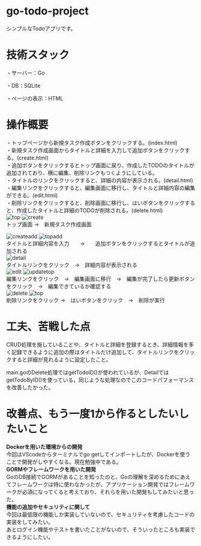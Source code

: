 # go-todo-project
シンプルなTodoアプリです。
# 技術スタック
・サーバー：Go<br>
 
・DB：SQLite<br>
    
・ページの表示：HTML<br>

# 操作概要
・トップページから新規タスク作成ボタンをクリックする。(index.html)<br>
・新規タスク作成画面からタイトルと詳細を入力して追加ボタンをクリックする。(create.html)<br>
・追加ボタンをクリックするとトップ画面に戻り、作成したTODOのタイトルが追加されており、横に編集、削除リンクもつくようにしている。<br>
・タイトルのリンクをクリックすると、詳細の内容が表示される。(detail.html)<br>
・編集リンクをクリックすると、編集画面に移行し、タイトルと詳細内容の編集ができる。(edit.html)<br>
・削除リンクをクリックすると、削除画面に移行し、はいボタンをクリックすると、作成したタイトルと詳細のTODOが削除される。(delete.html)<br>
![top](https://github.com/shuto5/go-todo-project/assets/85450386/66cad927-08a1-4f23-8282-804bea0cdf12)
![create](https://github.com/shuto5/go-todo-project/assets/85450386/c496eb08-e0e5-4686-8c1e-aebf98d24a61)<br>
トップ画面   →　新規タスク作成画面<br>


![createadd](https://github.com/shuto5/go-todo-project/assets/85450386/7a0fd16d-10d2-4d2c-bdde-3f20635c0e9a)
![topadd](https://github.com/shuto5/go-todo-project/assets/85450386/07e20baf-511d-44f2-851b-09c6aae973fb)<br>
タイトルと詳細内容を入力　　→　　追加ボタンをクリックするとタイトルが追加される<br>
![detail](https://github.com/shuto5/go-todo-project/assets/85450386/29085907-1e6b-41d4-9e3b-5fd1090f3606)<br>
タイトルリンクをクリック　→　詳細内容が表示される<br>
![edit](https://github.com/shuto5/go-todo-project/assets/85450386/d9474e76-5cb8-4855-a13a-cff65dd3d351)
![updatetop](https://github.com/shuto5/go-todo-project/assets/85450386/9138d5d5-2763-4b1f-bb6d-b9e8eff800c9)<br>
編集リンクをクリック　→　編集画面に移行　→　編集が完了したら更新ボタンをクリック　→　編集できているか確認する<br>
![delete](https://github.com/shuto5/go-todo-project/assets/85450386/89f77f66-e525-4d2f-a0fa-bc7df80a0f90)
![top](https://github.com/shuto5/go-todo-project/assets/85450386/66cad927-08a1-4f23-8282-804bea0cdf12)<br>
削除リンクをクリック →　はいボタンをクリック　→　削除が実行

# 工夫、苦戦した点
CRUD処理を施していることや、タイトルと詳細を登録するとき、詳細情報を多く記録できるように追加の際はタイトルだけ追加して、タイトルリンクをクリックすると詳細が見れるように設定したこと。

main.goのDelete処理ではgetTodoID()が使われているが、DetailではgetTodoByID()を使っている。同じような処理なのでこのコードパフォーマンスを改善したかった。

# 改善点、もう一度1から作るとしたいしたいこと
**Dockerを用いた環境からの開発**<br>
今回はVScodeからターミナルでgo getしてインポートしたが、Dockerを使うことで開発がしやすくなる。現在勉強中である。<br>
**GORMやフレームワークを用いた開発**<br>
GoのDB接続でGORMがあることを知ったのと、Goの理解を深めるためにあえてフレームワークは特に使わなかったが、アプリケーション開発ではフレームワークが必須になってくると考えており、それらを用いた開発もしてみたいと思った。<br>
**機能の追加やセキュリティに関して**<br>
今回は最低限の機能しか実装していないので、セキュリティを考慮したコードの実装をしてみたい。<br>
あとログイン機能やテストを書いたことがないので、そういったところも実装できるようにしたい。

